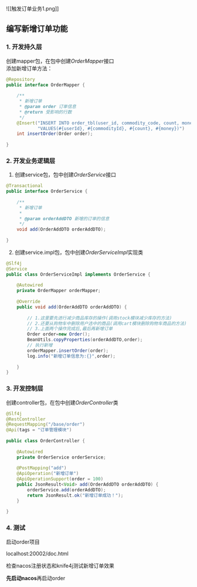 
![[触发订单业务1.png]]

## 编写新增订单功能

### 1. 开发持久层

创建mapper包，在包中创建*OrderMapper*接口  
添加新增订单方法：
```java
@Repository  
public interface OrderMapper {  
  
    /**  
     * 新增订单  
     * @param order 订单信息  
     * @return 受影响的行数  
     */  
    @Insert("INSERT INTO order_tbl(user_id, commodity_code, count, money) " +  
            "VALUES(#{userId}, #{commodityId}, #{count}, #{money})")  
    int insertOrder(Order order);  
  
}
```


### 2. 开发业务逻辑层

1. 创建service包，包中创建*OrderService*接口
```java  
@Transactional  
public interface OrderService {  
  
    /**  
     * 新增订单  
     *  
     * @param orderAddDTO 新增的订单的信息  
     */  
    void add(OrderAddDTO orderAddDTO);  
      
}
```  
  
2. 创建service.impl包，包中创建*OrderServiceImpl*实现类
```java
@Slf4j  
@Service  
public class OrderServiceImpl implements OrderService {  
  
    @Autowired  
    private OrderMapper orderMapper;  
  
    @Override  
    public void add(OrderAddDTO orderAddDTO) {  
  
        // 1.这里要先进行减少商品库存的操作(调用stock模块减少库存的方法)  
        // 2.还要从购物车中删除用户选中的商品(调用cart模块删除购物车商品的方法)  
        // 3.上面两个操作完成后,最后再新增订单  
        Order order=new Order();  
        BeanUtils.copyProperties(orderAddDTO,order);  
        // 执行新增  
        orderMapper.insertOrder(order);  
        log.info("新增订单信息为:{}",order);  
          
    }  
}
```


### 3. 开发控制层

创建controller包，在包中创建*OrderController*类
```java
@Slf4j  
@RestController  
@RequestMapping("/base/order")  
@Api(tags = "订单管理模块")  
  
public class OrderController {  
  
    @Autowired  
    private OrderService orderService;  
  
    @PostMapping("add")  
    @ApiOperation("新增订单")  
    @ApiOperationSupport(order = 100)  
    public JsonResult<Void> add(OrderAddDTO orderAddDTO) {  
        orderService.add(orderAddDTO);  
        return JsonResult.ok("新增订单成功！");  
    }  
      
}
```


### 4. 测试

启动order项目

localhost:20002/doc.html  
  
检查nacos注册状态和knife4j测试新增订单效果  
  
**先启动nacos**再启动order